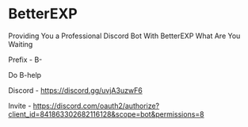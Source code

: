 # BetterEXP
Providing You a Professional Discord Bot With BetterEXP What Are You Waiting

Prefix - B-

Do B-help

Discord - https://discord.gg/uvjA3uzwF6

Invite - https://discord.com/oauth2/authorize?client_id=841863302682116128&scope=bot&permissions=8

